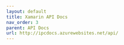 ```yaml
---
layout: default
title: Xamarin API Docs
nav_order: 3
parent: API Docs
url: http://ipcdocs.azurewebsites.net/api/
---
```

